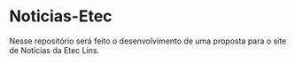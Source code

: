 # Noticias-Etec
Nesse repositório será feito o desenvolvimento de uma proposta para o site de Noticias da Etec Lins.

